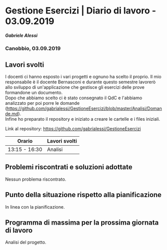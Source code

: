# Gestione Esercizi | Diario di lavoro - 03.09.2019
##### Gabriele Alessi
### Canobbio, 03.09.2019

## Lavori svolti

I docenti ci hanno esposto i vari progetti e ognuno ha scelto il proprio. Il mio responsabile è il docente Bernasconi e durante questo semestre lavorerò allo sviluppo di un'applicazione che gestisce gli esercizi delle prove formandone un documento.  
Dopo che abbiamo scelto ci è stato consegnato il QdC e l'abbiamo analizzato per poi porre le domande (https://github.com/gabrialessi/GestioneEsercizi/blob/master/Analisi/Domande.md).  
Infine ho preparato il repository e iniziato a creare le cartelle e i files iniziali.

Link al repository: https://github.com/gabrialessi/GestioneEsercizi

| Orario | Lavori svolti |
| - | - |
|13:15 - 16:30 | Analisi |

##  Problemi riscontrati e soluzioni adottate

Nessun problema riscontrato.

##  Punto della situazione rispetto alla pianificazione

In linea con la pianificazione.

## Programma di massima per la prossima giornata di lavoro

Analisi del progetto.